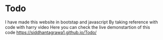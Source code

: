 # Todo
I have made this website in bootstap and javascript
By taking reference with code with harry video
Here you can check the live demonstartion of this code 
https://siddhantagrawa1.github.io/Todo/
